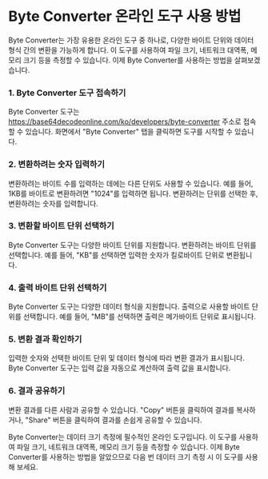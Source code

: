 Byte Converter 온라인 도구 사용 방법
===========================

Byte Converter는 가장 유용한 온라인 도구 중 하나로, 다양한 바이트 단위와 데이터 형식 간의 변환을 가능하게 합니다. 이 도구를 사용하여 파일 크기, 네트워크 대역폭, 메모리 크기 등을 측정할 수 있습니다. 이제 Byte Converter를 사용하는 방법을 살펴보겠습니다.

### 1. Byte Converter 도구 접속하기

Byte Converter 도구는 <https://base64decodeonline.com/ko/developers/byte-converter> 주소로 접속할 수 있습니다. 화면에서 "Byte Converter" 탭을 클릭하면 도구를 시작할 수 있습니다.

### 2. 변환하려는 숫자 입력하기

변환하려는 바이트 수를 입력하는 데에는 다른 단위도 사용할 수 있습니다. 예를 들어, 1KB를 바이트로 변환하려면 "1024"를 입력하면 됩니다. 변환하려는 단위를 선택한 후, 변환하려는 숫자를 입력합니다.

### 3. 변환할 바이트 단위 선택하기

Byte Converter 도구는 다양한 바이트 단위를 지원합니다. 변환하려는 바이트 단위를 선택합니다. 예를 들어, "KB"를 선택하면 입력한 숫자가 킬로바이트 단위로 변환됩니다.

### 4. 출력 바이트 단위 선택하기

Byte Converter 도구는 다양한 데이터 형식을 지원합니다. 출력으로 사용할 바이트 단위를 선택합니다. 예를 들어, "MB"를 선택하면 출력은 메가바이트 단위로 표시됩니다.

### 5. 변환 결과 확인하기

입력한 숫자와 선택한 바이트 단위 및 데이터 형식에 따라 변환 결과가 표시됩니다. Byte Converter 도구는 입력 값을 자동으로 계산하여 출력 값을 표시합니다.

### 6. 결과 공유하기

변환 결과를 다른 사람과 공유할 수 있습니다. "Copy" 버튼을 클릭하여 결과를 복사하거나, "Share" 버튼을 클릭하여 결과를 손쉽게 공유할 수 있습니다.

Byte Converter는 데이터 크기 측정에 필수적인 온라인 도구입니다. 이 도구를 사용하여 파일 크기, 네트워크 대역폭, 메모리 크기 등을 측정할 수 있습니다. 이제 Byte Converter를 사용하는 방법을 알았으므로 다음 번 데이터 크기 측정 시 이 도구를 사용해 보세요.